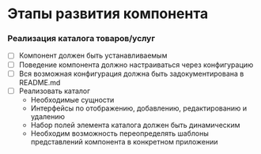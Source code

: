 # Этапы развития компонента

### Реализация каталога товаров/услуг

- [ ] Компонент должен быть устанавливаемым
- [ ] Поведение компонента должно настраиваться через конфигурацию
- [ ] Вся возможная конфигурация должна быть задокументирована в README.md
- [ ] Реализовать каталог
  - Необходимые сущности
  - Интерфейсы по отображению, добавлению, редактированию и удалению
  - Набор полей элемента каталога должен быть динамическим
  - Необходим возможность переопределять шаблоны представлений компонента в конкретном приложении